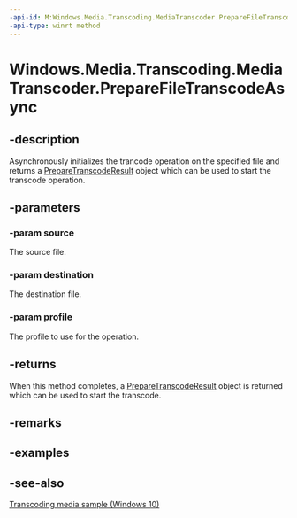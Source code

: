 ```yaml
---
-api-id: M:Windows.Media.Transcoding.MediaTranscoder.PrepareFileTranscodeAsync(Windows.Storage.IStorageFile,Windows.Storage.IStorageFile,Windows.Media.MediaProperties.MediaEncodingProfile)
-api-type: winrt method
---
```


<!-- Method syntax
public Windows.Foundation.IAsyncOperation<Windows.Media.Transcoding.PrepareTranscodeResult> PrepareFileTranscodeAsync(Windows.Storage.IStorageFile source, Windows.Storage.IStorageFile destination, Windows.Media.MediaProperties.MediaEncodingProfile profile)
-->

# Windows.Media.Transcoding.MediaTranscoder.PrepareFileTranscodeAsync

## -description
Asynchronously initializes the trancode operation on the specified file and returns a [PrepareTranscodeResult](preparetranscoderesult.md) object which can be used to start the transcode operation.

## -parameters
### -param source
The source file.

### -param destination
The destination file.

### -param profile
The profile to use for the operation.

## -returns
When this method completes, a [PrepareTranscodeResult](preparetranscoderesult.md) object is returned which can be used to start the transcode.

## -remarks

## -examples

## -see-also
[Transcoding media sample (Windows 10)](https://github.com/Microsoft/Windows-universal-samples/tree/master/Samples/MediaTranscoding)
